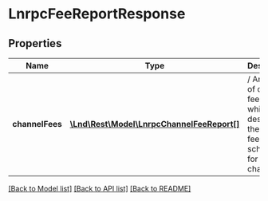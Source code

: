 # LnrpcFeeReportResponse

## Properties
Name | Type | Description | Notes
------------ | ------------- | ------------- | -------------
**channelFees** | [**\Lnd\Rest\Model\LnrpcChannelFeeReport[]**](LnrpcChannelFeeReport.md) | / An array of channel fee reports which describes the current fee schedule for each channel. | [optional] 

[[Back to Model list]](../README.md#documentation-for-models) [[Back to API list]](../README.md#documentation-for-api-endpoints) [[Back to README]](../README.md)


